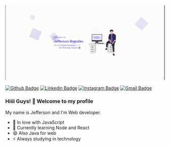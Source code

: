 <img src="https://github.com/jeffersonbraster/jeffersonbraster/blob/master/git/bioMe.gif?raw=true"/>

[![Github Badge](https://img.shields.io/badge/-Github-000?style=plastic&logo=Github&logoColor=white&link=https://github.com/jeffersonbraster)](https://github.com/jeffersonbraster)
[![Linkedin Badge](https://img.shields.io/badge/-LinkedIn-blue?style=plastic&logo=Linkedin&logoColor=white&link=https://www.linkedin.com/in/jefferson-brandao-dev/)](https://www.linkedin.com/in/jefferson-brandao-dev/)
[![Instagram Badge](https://img.shields.io/badge/-Instagram-F38B28?style=plastic&labelColor=F38B28&logo=instagram&logoColor=white&link=https://www.instagram.com/jeffersonbrandao/)](https://www.instagram.com/jeffersonbrandao/)
[![Gmail Badge](https://img.shields.io/badge/-Gmail-c14438?style=plastic&logo=Gmail&logoColor=white&link=mailto:jeffersonbraster@gmail.com)](mailto:jeffersonbraster@gmail.com)

### Hiiii Guys! 👋 Welcome to my profile

My name is Jefferson and I'm Web developer.

 - 💙 In love with JavaScript
 - 🌱 Currently learning Node and React
 - 😄 Also Java for web
 - ⚡  Always studying in technology

